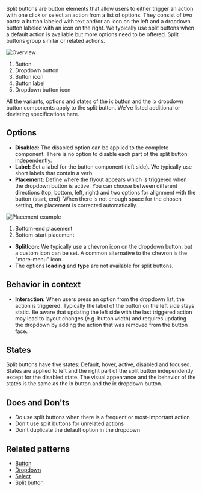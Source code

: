 Split buttons are button elements that allow users to either trigger an action with one click or select an action from a list of options. They consist of two parts: a button labeled with text and/or an icon on the left and a dropdown button labeled with an icon on the right. We typically use split buttons when a default action is available but more options need to be offered. Split buttons group similar or related actions.

![Overview](https://www.figma.com/design/wEptRgAezDU1z80Cn3eZ0o/iX-Pattern-Illustrations?type=design&node-id=1480-30799&mode=design&t=97WS5dUS2rk3MCp2-11)

1. Button
2. Dropdown button
3. Button icon
4. Button label
5. Dropdown button icon

All the variants, options and states of the ix button and the ix dropdown button components apply to the split button. We've listed additional or deviating specifications here.

## Options
- **Disabled:** The disabled option can be applied to the complete component. There is no option to disable each part of the split button independently.
- **Label:** Set a label for the button component (left side). We typically use short labels that contain a verb.
- **Placement:** Define where the flyout appears which is triggered when the dropdown button is active. You can choose between different directions (top, bottom, left, right) and two options for alignment with the button (start, end). When there is not enough space for the chosen setting, the placement is corrected automatically.

![Placement example](https://www.figma.com/design/wEptRgAezDU1z80Cn3eZ0o/iX-Pattern-Illustrations?type=design&node-id=1504-2203&mode=design&t=5MYmq6zAbfw7xIkC-11)
1. Bottom-end placement
2. Bottom-start placement   


- **SplitIcon:** We typically use a chevron icon on the dropdown button, but a custom icon can be set. A common alternative to the chevron is the "more-menu" icon.
- The options **loading** and **type** are not available for split buttons.

## Behavior in context
- **Interaction:** When users press an option from the dropdown list, the action is triggered. Typically the label of the button on the left side stays static. Be aware that updating the left side with the last triggered action may lead to layout changes (e.g. button width) and requires updating the dropdown by adding the action that was removed from the button face.

## States
Split buttons have five states: Default, hover, active, disabled and focused. States are applied to left and the right part of the split button independently except for the disabled state. The visual appearance and the behavior of the states is the same as the ix button and the ix dropdown button.

## Does and Don'ts
- Do use split buttons when there is a frequent or most-important action
- Don't use split buttons for unrelated actions
- Don't duplicate the default option in the dropdown

## Related patterns
- [Button](button.md)
- [Dropdown](../dropdown.md)
- [Select](../select.md)
- [Split button](split-button.md)
